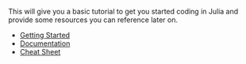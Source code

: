 This will give you a basic tutorial to get you started coding in Julia and provide some resources you can reference later on. 

- [Getting Started](https://www.matecdev.com/posts/julia-tutorial-science-engineering.html)
- [Documentation](https://docs.julialang.org/en/v1/)
- [Cheat Sheet](https://cheatsheet.juliadocs.org/) 
